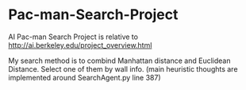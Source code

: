 # Pac-man-Search-Project
AI Pac-man Search Project is relative to 
http://ai.berkeley.edu/project_overview.html

My search method is to combind Manhattan distance and Euclidean Distance. Select one of them by wall info.
(main heuristic thoughts are implemented around SearchAgent.py line 387)

